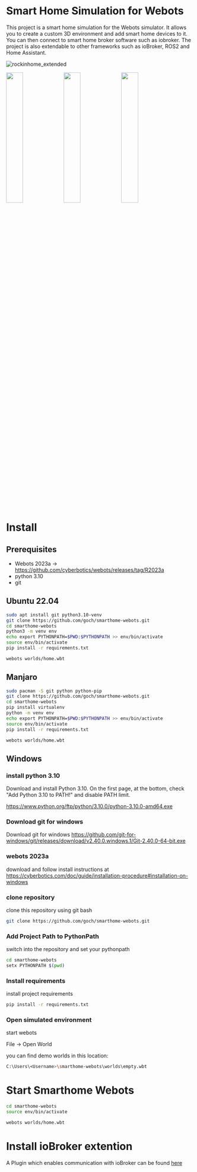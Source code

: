 # Smart Home Simulation for Webots

This project is a smart home simulation for the Webots simulator. It allows you to create a custom 3D environment and add smart home devices to it. You can then connect to smart home broker software such as iobroker. The project is also extendable to other frameworks such as ioBroker, ROS2 and Home Assistant.

![rockinhome_extended](https://user-images.githubusercontent.com/8045402/232316547-a1e4c802-64c3-4f3e-a6aa-92e02e1ec717.png)

<img src="https://user-images.githubusercontent.com/8045402/232316660-f1b7db59-1d59-4bb1-92b9-daf98bf6204b.png" width="30%"></img> <img src="https://user-images.githubusercontent.com/8045402/232316669-a211f005-f55a-4aed-af1f-76450792da49.png" width="30%"></img> <img src="https://user-images.githubusercontent.com/8045402/232316679-1bd36ef4-b8ad-4998-99c8-e2f28af8c8ef.png" width="30%"></img> 

# Install

## Prerequisites

- Webots 2023a -> https://github.com/cyberbotics/webots/releases/tag/R2023a
- python 3.10
- git


## Ubuntu 22.04

```bash
sudo apt install git python3.10-venv
git clone https://github.com/goch/smarthome-webots.git
cd smarthome-webots
python3 -m venv env
echo export PYTHONPATH=$PWD:$PYTHONPATH >> env/bin/activate
source env/bin/activate
pip install -r requirements.txt

webots worlds/home.wbt
```
<!-- ## Fedora 39
```bash
sudo dnf install git python python-pip
git clone https://github.com/goch/smarthome-webots.git
cd smarthome-webots
pip install virtualenv
python -m venv env
echo export PYTHONPATH=$PWD:$PYTHONPATH >> env/bin/activate
source env/bin/activate
pip install -r requirements.txt

webots worlds/home.wbt
``` -->


<!-- ## Arch

```bash
sudo pacman -S git python python-pip

git clone https://github.com/goch/smarthome-webots.git
cd smarthome-webots
pip install virtualenv
python -m venv env
pip install -r requirements.txt
echo export $PYTHONPATH:$PWD >> env/bin/activate
source env/bin/activate

webots worlds/home.wbt
``` -->

## Manjaro
```bash
sudo pacman -S git python python-pip
git clone https://github.com/goch/smarthome-webots.git
cd smarthome-webots
pip install virtualenv
python -m venv env
echo export PYTHONPATH=$PWD:$PYTHONPATH >> env/bin/activate
source env/bin/activate
pip install -r requirements.txt

webots worlds/home.wbt
```
## Windows

### install python 3.10 

Download and install Python 3.10. On the first page, at the bottom, check "Add Python 3.10 to PATH!" and disable PATH limit.

https://www.python.org/ftp/python/3.10.0/python-3.10.0-amd64.exe

### Download git for windows
Download git for windows
https://github.com/git-for-windows/git/releases/download/v2.40.0.windows.1/Git-2.40.0-64-bit.exe


###  webots 2023a  

download and follow install instructions at 
https://cyberbotics.com/doc/guide/installation-procedure#installation-on-windows



### clone repository 
clone this repository using git bash
```bash
git clone https://github.com/goch/smarthome-webots.git
```




### Add Project Path to PythonPath 
switch into the repository and set your pythonpath

```bash
cd smarthome-webots
setx PYTHONPATH $(pwd)
```
### Install requirements

install project requirements
```bash
pip install -r requirements.txt
```
<!-- 
### install virtualenvironment
```bash
pip install virtualenv
python -m venv env

source env/bin/activate
``` -->


### Open simulated environment

start webots

File -> Open World 

you can find demo worlds in this location:

```bash
C:\Users\<Username>\smarthome-webots\worlds\empty.wbt
```

# Start Smarthome Webots

```bash
cd smarthome-webots
source env/bin/activate

webots worlds/home.wbt
```

# Install ioBroker extention
A Plugin which enables communication with ioBroker can be found [here](https://github.com/goch/ioBroker.smarthome_webots)





